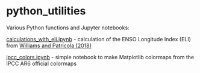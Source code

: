 # python_utilities
 Various Python functions and Jupyter notebooks:

 [calculations_with_eli.ipynb](https://github.com/kanchukaitis/python_utilities/blob/main/calculations_with_eli.ipynb) - calculation of the ENSO Longitude Index (ELI) from [Williams and Patricola (2018)](https://doi.org/10.1029/2018GL079203)

[ipcc_colors.ipynb](https://github.com/kanchukaitis/python_utilities/blob/main/ipcc_colors.ipynb) - simple notebook to make Matplotlib colormaps from the IPCC AR6 official colormaps
